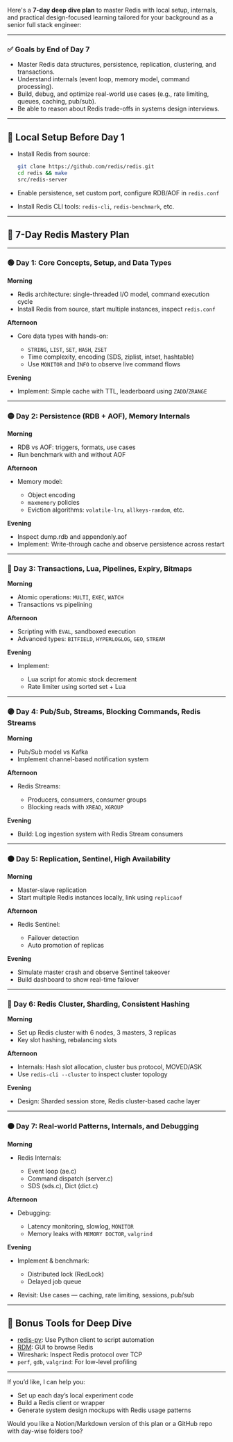 Here's a **7-day deep dive plan** to master Redis with local setup, internals, and practical design-focused learning tailored for your background as a senior full stack engineer:

---

### ✅ **Goals by End of Day 7**

* Master Redis data structures, persistence, replication, clustering, and transactions.
* Understand internals (event loop, memory model, command processing).
* Build, debug, and optimize real-world use cases (e.g., rate limiting, queues, caching, pub/sub).
* Be able to reason about Redis trade-offs in systems design interviews.

---

## 🔧 **Local Setup Before Day 1**

* Install Redis from source:

  ```bash
  git clone https://github.com/redis/redis.git
  cd redis && make
  src/redis-server
  ```
* Enable persistence, set custom port, configure RDB/AOF in `redis.conf`
* Install Redis CLI tools: `redis-cli`, `redis-benchmark`, etc.

---

## 📅 **7-Day Redis Mastery Plan**

---

### **🟢 Day 1: Core Concepts, Setup, and Data Types**

**Morning**

* Redis architecture: single-threaded I/O model, command execution cycle
* Install Redis from source, start multiple instances, inspect `redis.conf`

**Afternoon**

* Core data types with hands-on:

  * `STRING`, `LIST`, `SET`, `HASH`, `ZSET`
  * Time complexity, encoding (SDS, ziplist, intset, hashtable)
  * Use `MONITOR` and `INFO` to observe live command flows

**Evening**

* Implement: Simple cache with TTL, leaderboard using `ZADD`/`ZRANGE`

---

### **🟡 Day 2: Persistence (RDB + AOF), Memory Internals**

**Morning**

* RDB vs AOF: triggers, formats, use cases
* Run benchmark with and without AOF

**Afternoon**

* Memory model:

  * Object encoding
  * `maxmemory` policies
  * Eviction algorithms: `volatile-lru`, `allkeys-random`, etc.

**Evening**

* Inspect dump.rdb and appendonly.aof
* Implement: Write-through cache and observe persistence across restart

---

### **🔵 Day 3: Transactions, Lua, Pipelines, Expiry, Bitmaps**

**Morning**

* Atomic operations: `MULTI`, `EXEC`, `WATCH`
* Transactions vs pipelining

**Afternoon**

* Scripting with `EVAL`, sandboxed execution
* Advanced types: `BITFIELD`, `HYPERLOGLOG`, `GEO`, `STREAM`

**Evening**

* Implement:

  * Lua script for atomic stock decrement
  * Rate limiter using sorted set + Lua

---

### **🟣 Day 4: Pub/Sub, Streams, Blocking Commands, Redis Streams**

**Morning**

* Pub/Sub model vs Kafka
* Implement channel-based notification system

**Afternoon**

* Redis Streams:

  * Producers, consumers, consumer groups
  * Blocking reads with `XREAD`, `XGROUP`

**Evening**

* Build: Log ingestion system with Redis Stream consumers

---

### **🟤 Day 5: Replication, Sentinel, High Availability**

**Morning**

* Master-slave replication
* Start multiple Redis instances locally, link using `replicaof`

**Afternoon**

* Redis Sentinel:

  * Failover detection
  * Auto promotion of replicas

**Evening**

* Simulate master crash and observe Sentinel takeover
* Build dashboard to show real-time failover

---

### **🔴 Day 6: Redis Cluster, Sharding, Consistent Hashing**

**Morning**

* Set up Redis cluster with 6 nodes, 3 masters, 3 replicas
* Key slot hashing, rebalancing slots

**Afternoon**

* Internals: Hash slot allocation, cluster bus protocol, MOVED/ASK
* Use `redis-cli --cluster` to inspect cluster topology

**Evening**

* Design: Sharded session store, Redis cluster-based cache layer

---

### **🟠 Day 7: Real-world Patterns, Internals, and Debugging**

**Morning**

* Redis Internals:

  * Event loop (ae.c)
  * Command dispatch (server.c)
  * SDS (sds.c), Dict (dict.c)

**Afternoon**

* Debugging:

  * Latency monitoring, slowlog, `MONITOR`
  * Memory leaks with `MEMORY DOCTOR`, `valgrind`

**Evening**

* Implement & benchmark:

  * Distributed lock (RedLock)
  * Delayed job queue
* Revisit: Use cases — caching, rate limiting, sessions, pub/sub

---

## 🧰 Bonus Tools for Deep Dive

* [redis-py](https://github.com/redis/redis-py): Use Python client to script automation
* [RDM](https://redisdesktop.com/): GUI to browse Redis
* Wireshark: Inspect Redis protocol over TCP
* `perf`, `gdb`, `valgrind`: For low-level profiling

---

If you’d like, I can help you:

* Set up each day’s local experiment code
* Build a Redis client or wrapper
* Generate system design mockups with Redis usage patterns

Would you like a Notion/Markdown version of this plan or a GitHub repo with day-wise folders too?
